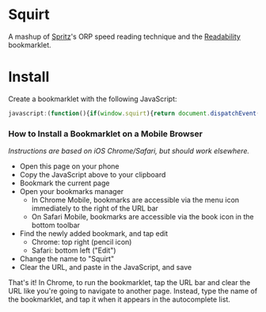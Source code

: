 # Squirt

A mashup of [Spritz](http://spritzinc.com)'s ORP speed reading technique and the [Readability](http://www.readability.com) bookmarklet.

# Install

Create a bookmarklet with the following JavaScript:

```JavaScript
javascript:(function(){if(window.squirt){return document.dispatchEvent(new Event('squirt.again'));}var s=document.createElement('script');s.src='//rawgithub.com/cameron/squirt/master/squirt.js';document.body.appendChild(s)})()
```

### How to Install a Bookmarklet on a Mobile Browser

*Instructions are based on iOS Chrome/Safari, but should work elsewhere.*

- Open this page on your phone
- Copy the JavaScript above to your clipboard
- Bookmark the current page
- Open your bookmarks manager
  - In Chrome Mobile, bookmarks are accessible via the menu icon immediately to the right of the URL bar
  - On Safari Mobile, bookmarks are accessible via the book icon in the bottom toolbar
- Find the newly added bookmark, and tap edit
  - Chrome: top right (pencil icon)
  - Safari: bottom left ("Edit")
- Change the name to "Squirt"
- Clear the URL, and paste in the JavaScript, and save

That's it! In Chrome, to run the bookmarklet, tap the URL bar and clear the URL like you're going to navigate to another page. Instead, type the name of the bookmarklet, and tap it when it appears in the autocomplete list.
